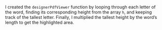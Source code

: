 I created the `designerPdfViewer` function by looping through each letter of the word, finding its corresponding height from the array `h`, and keeping track of the tallest letter. Finally, I multiplied the tallest height by the word’s length to get the highlighted area.
